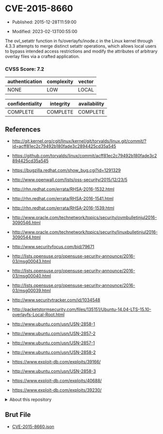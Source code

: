 # CVE-2015-8660

- Published: 2015-12-28T11:59:00

- Modified: 2023-02-13T00:55:00

The ovl_setattr function in fs/overlayfs/inode.c in the Linux kernel through 4.3.3 attempts to merge distinct setattr operations, which allows local users to bypass intended access restrictions and modify the attributes of arbitrary overlay files via a crafted application.

### CVSS Score: **7.2**

| authentication | complexity | vector |
| --- | --- | --- |
| NONE | LOW | LOCAL |

| confidentiality | integrity | availability |
| --- | --- | --- |
| COMPLETE | COMPLETE | COMPLETE |

## References

* http://git.kernel.org/cgit/linux/kernel/git/torvalds/linux.git/commit/?id=acff81ec2c79492b180fade3c2894425cd35a545

* https://github.com/torvalds/linux/commit/acff81ec2c79492b180fade3c2894425cd35a545

* https://bugzilla.redhat.com/show_bug.cgi?id=1291329

* http://www.openwall.com/lists/oss-security/2015/12/23/5

* http://rhn.redhat.com/errata/RHSA-2016-1532.html

* http://rhn.redhat.com/errata/RHSA-2016-1541.html

* http://rhn.redhat.com/errata/RHSA-2016-1539.html

* http://www.oracle.com/technetwork/topics/security/ovmbulletinjul2016-3090546.html

* http://www.oracle.com/technetwork/topics/security/linuxbulletinjul2016-3090544.html

* http://www.securityfocus.com/bid/79671

* http://lists.opensuse.org/opensuse-security-announce/2016-03/msg00043.html

* http://lists.opensuse.org/opensuse-security-announce/2016-03/msg00040.html

* http://lists.opensuse.org/opensuse-security-announce/2016-03/msg00039.html

* http://www.securitytracker.com/id/1034548

* http://packetstormsecurity.com/files/135151/Ubuntu-14.04-LTS-15.10-overlayfs-Local-Root.html

* http://www.ubuntu.com/usn/USN-2858-1

* http://www.ubuntu.com/usn/USN-2857-2

* http://www.ubuntu.com/usn/USN-2857-1

* http://www.ubuntu.com/usn/USN-2858-2

* https://www.exploit-db.com/exploits/39166/

* http://www.ubuntu.com/usn/USN-2858-3

* https://www.exploit-db.com/exploits/40688/

* https://www.exploit-db.com/exploits/39230/

<details>
<summary>About this repository</summary> 

  This repository is part of the project [Live Hack CVE](https://github.com/Live-Hack-CVE). Main website can be found [www.live-hack.org](https://www.live-hack.org) 
  
  Made by [Sn0wAlice](https://github.com/Sn0wAlice) for the people that care about security and need to have a feed of the latest CVEs. Hope you enjoy it, don't forget to star the repo and follow me on [Twitter](https://twitter.com/Sn0wAlice) and [Github](https://github.com/Sn0wAlice). And that is my [personnal website](https://www.alice-snow.me/)

  - [Home Page](https://github.com/Live-Hack-CVE)
  - [Framework](https://github.com/Live-Hack-CVE/cve-framework)
  - [CVE database](https://github.com/Live-Hack-CVE/full_database)
  - [Changelog](https://github.com/Live-Hack-CVE/Changelog)
</details>

## Brut File

* [CVE-2015-8660.json](https://raw.githubusercontent.com/Live-Hack-CVE/full_database/main/cves/2015/CVE-2015-8660.json)

